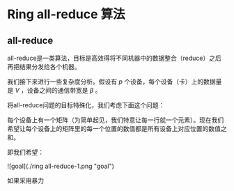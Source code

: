 # Ring all-reduce 算法

## all-reduce

all-reduce是一类算法，目标是高效得将不同机器中的数据整合（reduce）之后再把结果分发给各个机器。

我们接下来进行一些复杂度分析。假设有 $p$ 个设备，每个设备（卡）上的数据量是 $V$ ，设备之间的通信带宽是 $\beta$ 。

将all-reduce问题的目标特殊化，我们考虑下面这个问题：

每个设备上有一个矩阵（为简单起见，我们特意让每一行就一个元素）。现在我们希望让每个设备上的矩阵里的每一个位置的数值都是所有设备上对应位置的数值之和。

即我们希望：

![goal](./ring all-reduce-1.png "goal")

如果采用暴力